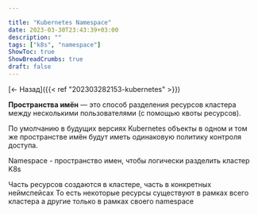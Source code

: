 ```yaml
---

title: "Kubernetes Namespace"
date: 2023-03-30T23:43:39+03:00
description: ""
tags: ["k8s", "namespace"]
ShowToc: true
ShowBreadCrumbs: true
draft: false
---
```


[<- Назад]({{< ref "202303282153-kubernetes" >}})

__Пространства имён__ — это способ разделения ресурсов кластера между несколькими пользователями (с помощью квоты ресурсов).

По умолчанию в будущих версиях Kubernetes объекты в одном и том же пространстве имён будут иметь одинаковую политику контроля доступа.

Namespace - пространство имен, чтобы логически разделить кластер K8s

Часть ресурсов создаются в кластере, часть в конкретных неймспейсах
То есть некоторые ресурсы существуют в рамках всего кластера а другие только в рамках своего namespace
